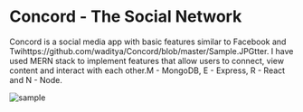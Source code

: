 # Concord -  The Social Network

Concord is a social media app with basic features similar to Facebook and Twihttps://github.com/waditya/Concord/blob/master/Sample.JPGtter. I have used MERN stack to implement features that allow users to connect, view content and interact with each other.M - MongoDB, E - Express, R - React and N - Node.

![sample](https://user-images.githubusercontent.com/4469379/44684643-367a0d80-aa0f-11e8-8e03-683505ca6125.JPG)


